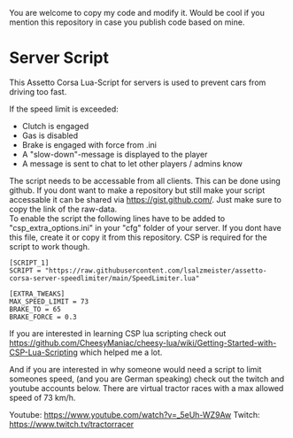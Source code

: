 You are welcome to copy my code and modify it. Would be cool if you mention this repository in case you publish code based on mine.

# Server Script

This Assetto Corsa Lua-Script for servers is used to prevent cars from driving too fast. 

If the speed limit is exceeded:
- Clutch is engaged
- Gas is disabled
- Brake is engaged with force from .ini
- A "slow-down"-message is displayed to the player
- A message is sent to chat to let other players / admins know

The script needs to be accessable from all clients. This can be done using github. If you dont want to make a repository but still make your script accessable it can be shared via https://gist.github.com/. Just make sure to copy the link of the raw-data.  
To enable the script the following lines have to be added to "csp_extra_options.ini" in your "cfg" folder of your server. If you dont have this file, create it or copy it from this repository. CSP is required for the script to work though.

```
[SCRIPT_1]
SCRIPT = "https://raw.githubusercontent.com/lsalzmeister/assetto-corsa-server-speedlimiter/main/SpeedLimiter.lua"

[EXTRA_TWEAKS]
MAX_SPEED_LIMIT = 73
BRAKE_TO = 65
BRAKE_FORCE = 0.3
```

If you are interested in learning CSP lua scripting check out https://github.com/CheesyManiac/cheesy-lua/wiki/Getting-Started-with-CSP-Lua-Scripting which helped me a lot.

And if you are interested in why someone would need a script to limit someones speed, (and you are German speaking) check out the twitch and youtube accounts below. There are virtual tractor races with a max allowed speed of 73 km/h.

Youtube: https://www.youtube.com/watch?v=_5eUh-WZ9Aw
Twitch: https://www.twitch.tv/tractorracer
